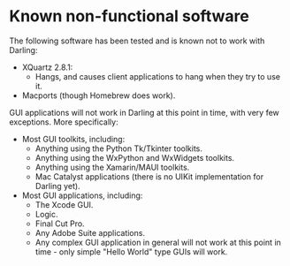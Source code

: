 # Known non-functional software

The following software has been tested and is known not to work with Darling:

- XQuartz 2.8.1:
  - Hangs, and causes client applications to hang when they try to use it.
- Macports (though Homebrew does work).

GUI applications will not work in Darling at this point in time, with very few exceptions. More specifically:

- Most GUI toolkits, including:
  - Anything using the Python Tk/Tkinter toolkits.
  - Anything using the WxPython and WxWidgets toolkits.
  - Anything using the Xamarin/MAUI toolkits.
  - Mac Catalyst applications (there is no UIKit implementation for Darling yet).
- Most GUI applications, including:
  - The Xcode GUI.
  - Logic.
  - Final Cut Pro.
  - Any Adobe Suite applications.
  - Any complex GUI application in general will not work at this point in time - only simple "Hello World" type GUIs will work.
